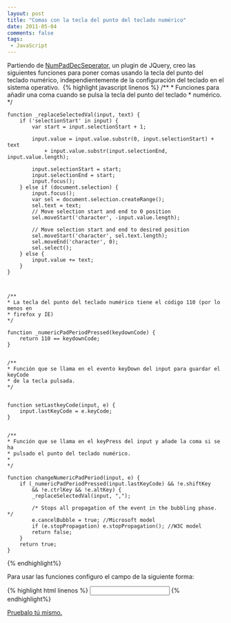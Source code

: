 ```yaml
---
layout: post
title: "Comas con la tecla del punto del teclado numérico"
date: 2011-05-04
comments: false
tags:
 - JavaScript
---
```


Partiendo de [NumPadDecSeperator](http://nuyensgert.be/projects/numpad-decimal-separator/), un plugin de JQuery, creo las siguientes funciones para poner comas usando la tecla del punto del teclado numérico, independientemente de la configuración del teclado en el sistema operativo.
﻿
{% highlight javascript linenos %}
	/**
 	* Funciones para añadir una coma cuando se pulsa la tecla del punto del teclado
 	* numérico.
 	*/

	function _replaceSelectedVal(input, text) {
 		if ('selectionStart' in input) {
 			var start = input.selectionStart + 1;

			input.value = input.value.substr(0, input.selectionStart) + text
 				+ input.value.substr(input.selectionEnd, input.value.length);

			input.selectionStart = start;
			input.selectionEnd = start;
			input.focus();
 		} else if (document.selection) {
			input.focus();
			var sel = document.selection.createRange();
			sel.text = text;
			// Move selection start and end to 0 position
			sel.moveStart('character', -input.value.length);
			
			// Move selection start and end to desired position
			sel.moveStart('character', sel.text.length);
			sel.moveEnd('character', 0);
			sel.select();
		} else {
			input.value += text;
		}
	}
	


	/**
	* La tecla del punto del teclado numérico tiene el código 110 (por lo menos en
 	* firefox y IE)
	*/

	function _numericPadPeriodPressed(keydownCode) {
		return 110 == keydownCode;
	}


	/**
	* Función que se llama en el evento keyDown del input para guardar el keyCode
	* de la tecla pulsada.
	*/


	function setLastkeyCode(input, e) {
		input.lastKeyCode = e.keyCode;
	}


	/**
	* Función que se llama en el keyPress del input y añade la coma si se ha
 	* pulsado el punto del teclado numérico.
 	*
	*/

	function changeNumericPadPeriod(input, e) {
 		if (_numericPadPeriodPressed(input.lastKeyCode) && !e.shiftKey
			&& !e.ctrlKey && !e.altKey) {
			_replaceSelectedVal(input, ",");

			/* Stops all propagation of the event in the bubbling phase. */ 
			e.cancelBubble = true; //Microsoft model 
			if (e.stopPropagation) e.stopPropagation(); //W3C model 
			return false;
		}
 		return true;
	}
{% endhighlight%}

Para usar las funciones configuro el campo de la siguiente forma:

{% highlight html linenos %}
	<input type="text"  onkeydown="setLastkeyCode(this,event);printKeyCode(this);"
		onkeypress="return changeNumericPadPeriod(this,event);" />﻿
{% endhighlight%}

[Pruebalo tú mismo.](http://dl.dropbox.com/u/302696/blog_files/numericpadperiod/NumericPadPeriod/inicio.html)
